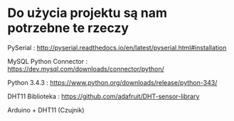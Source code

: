 # Do użycia projektu są nam potrzebne te rzeczy
PySerial : http://pyserial.readthedocs.io/en/latest/pyserial.html#installation

MySQL Python Connector : https://dev.mysql.com/downloads/connector/python/

Python 3.4.3 : https://www.python.org/downloads/release/python-343/

DHT11 Biblioteka : https://github.com/adafruit/DHT-sensor-library

Arduino + DHT11 (Czujnik)
